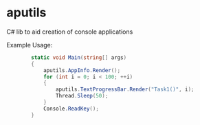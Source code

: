 # aputils
C# lib to aid creation of console applications

Example Usage:
```c#
        static void Main(string[] args)
        {
            aputils.AppInfo.Render();
            for (int i = 0; i < 100; ++i)
            {
                aputils.TextProgressBar.Render("Task1()", i);
                Thread.Sleep(50);
            }
            Console.ReadKey();
        }
```
